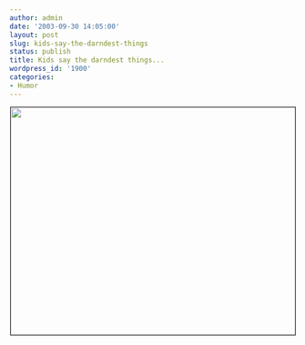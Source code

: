 ```yaml
---
author: admin
date: '2003-09-30 14:05:00'
layout: post
slug: kids-say-the-darndest-things
status: publish
title: Kids say the darndest things...
wordpress_id: '1900'
categories:
- Humor
---
```

<lj-cut text="This is a picture...I'm saving precious bandwidth but it is safe..."></lj-cut>

<center><img src="http://www.arcanology.com/images/qantas8.jpg" border="1" height="400" width="500" /></center>
